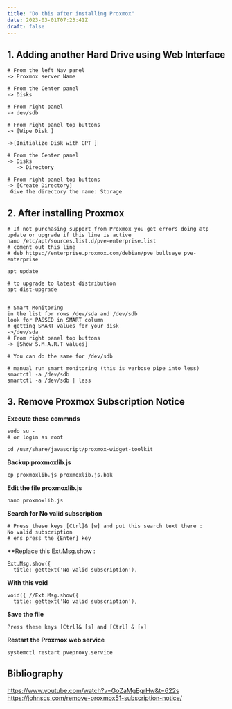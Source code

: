 ```yaml
---
title: "Do this after installing Proxmox"
date: 2023-03-01T07:23:41Z
draft: false
---
```


## 1. Adding another Hard Drive using Web Interface
```
# From the left Nav panel
-> Proxmox server Name

# From the Center panel
-> Disks

# From right panel
-> dev/sdb

# From right panel top buttons
-> [Wipe Disk ]

->[Initialize Disk with GPT ]

# From the Center panel
-> Disks
   -> Directory

# From right panel top buttons
-> [Create Directory]
 Give the directory the name: Storage
```

## 2. After installing Proxmox
```
# If not purchasing support from Proxmox you get errors doing atp update or upgrade if this line is active
nano /etc/apt/sources.list.d/pve-enterprise.list
# coment out this line
# deb https://enterprise.proxmox.com/debian/pve bullseye pve-enterprise

apt update

# to upgrade to latest distribution
apt dist-upgrade


# Smart Monitoring
in the list for rows /dev/sda and /dev/sdb
look for PASSED in SMART column
# getting SMART values for your disk
->/dev/sda
# From right panel top buttons
-> [Show S.M.A.R.T values]

# You can do the same for /dev/sdb

# manual run smart monitoring (this is verbose pipe into less)
smartctl -a /dev/sdb
smartctl -a /dev/sdb | less
```
## 3. Remove Proxmox Subscription Notice

**Execute these commnds**
```
sudo su -
# or login as root

cd /usr/share/javascript/proxmox-widget-toolkit
```

**Backup proxmoxlib.js**
```
cp proxmoxlib.js proxmoxlib.js.bak
```

**Edit the file proxmoxlib.js**
```
nano proxmoxlib.js
```

**Search for No valid subscription**
```
# Press these keys [Ctrl]& [w] and put this search text there :
No valid subscription
# ens press the {Enter] key 
```

**Replace this Ext.Msg.show :
```
Ext.Msg.show({
  title: gettext('No valid subscription'),
```

**With this void**
```
void({ //Ext.Msg.show({
  title: gettext('No valid subscription'),
```

**Save the file**
```
Press these keys [Ctrl]& [s] and [Ctrl] & [x]
```

**Restart the Proxmox web service**
```
systemctl restart pveproxy.service
```

## Bibliography
https://www.youtube.com/watch?v=GoZaMgEgrHw&t=622s \
https://johnscs.com/remove-proxmox51-subscription-notice/

